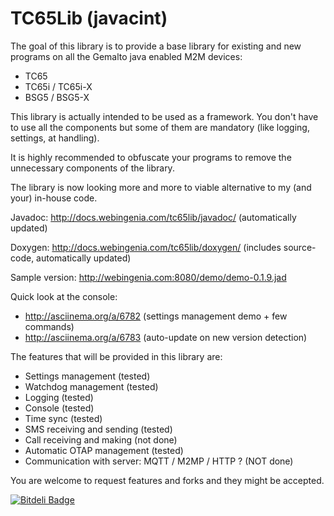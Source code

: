 TC65Lib (javacint)
=======
The goal of this library is to provide a base library for existing and new programs on all the Gemalto java enabled M2M devices:
* TC65
* TC65i / TC65i-X
* BSG5 / BSG5-X

This library is actually intended to be used as a framework. You don't have to use all the components but some of them are mandatory (like logging, settings, at handling).

It is highly recommended to obfuscate your programs to remove the unnecessary components of the library.

The library is now looking more and more to viable alternative to my (and your) in-house code.

Javadoc: http://docs.webingenia.com/tc65lib/javadoc/ (automatically updated)

Doxygen: http://docs.webingenia.com/tc65lib/doxygen/ (includes source-code, automatically updated)

Sample version: http://webingenia.com:8080/demo/demo-0.1.9.jad

Quick look at the console: 
* http://asciinema.org/a/6782 (settings management demo + few commands)
* http://asciinema.org/a/6783 (auto-update on new version detection)


The features that will be provided in this library are:
- Settings management (tested)
- Watchdog management (tested)
- Logging (tested)
- Console (tested)
- Time sync (tested)
- SMS receiving and sending (tested)
- Call receiving and making (not done)
- Automatic OTAP management (tested)
- Communication with server: MQTT / M2MP / HTTP ? (NOT done)

You are welcome to request features and forks and they might be accepted.


[![Bitdeli Badge](https://d2weczhvl823v0.cloudfront.net/fclairamb/tc65lib/trend.png)](https://bitdeli.com/free "Bitdeli Badge")

